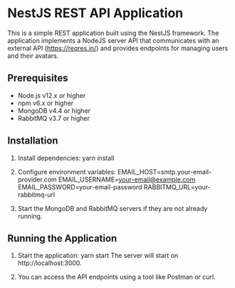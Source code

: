 # NestJS REST API Application

This is a simple REST application built using the NestJS framework. The application implements a NodeJS server API that communicates with an external API (https://reqres.in/) and provides endpoints for managing users and their avatars.

## Prerequisites

- Node.js v12.x or higher
- npm v6.x or higher
- MongoDB v4.4 or higher
- RabbitMQ v3.7 or higher

## Installation

1. Install dependencies:
yarn install

2. Configure environment variables:
EMAIL_HOST=smtp.your-email-provider.com
EMAIL_USERNAME=your-email@example.com
EMAIL_PASSWORD=your-email-password
RABBITMQ_URL=your-rabbitmq-url

3. Start the MongoDB and RabbitMQ servers if they are not already running.

## Running the Application
1. Start the application:
yarn start
The server will start on http://localhost:3000.

2. You can access the API endpoints using a tool like Postman or curl.


